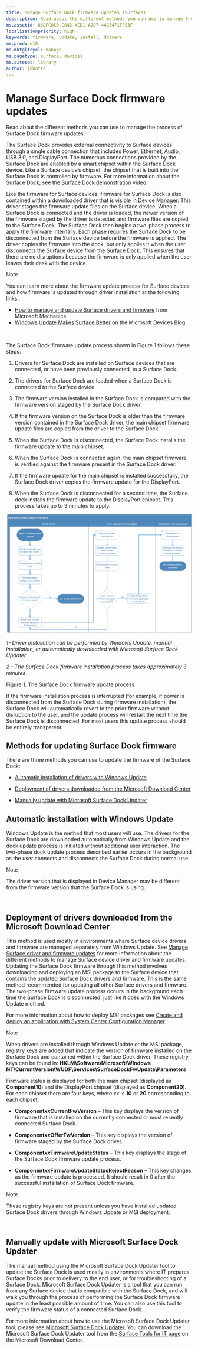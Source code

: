```yaml
---
title: Manage Surface Dock firmware updates (Surface)
description: Read about the different methods you can use to manage the process of Surface Dock firmware updates.
ms.assetid: 86DFC0C0-C842-4CD1-A2D7-4425471FFE3F
localizationpriority: high
keywords: firmware, update, install, drivers
ms.prod: w10
ms.mktglfcycl: manage
ms.pagetype: surface, devices
ms.sitesec: library
author: jobotto
---
```


# Manage Surface Dock firmware updates


Read about the different methods you can use to manage the process of Surface Dock firmware updates.

The Surface Dock provides external connectivity to Surface devices through a single cable connection that includes Power, Ethernet, Audio, USB 3.0, and DisplayPort. The numerous connections provided by the Surface Dock are enabled by a smart chipset within the Surface Dock device. Like a Surface device’s chipset, the chipset that is built into the Surface Dock is controlled by firmware. For more information about the Surface Dock, see the [Surface Dock demonstration](https://technet.microsoft.com/mt697552) video.

Like the firmware for Surface devices, firmware for Surface Dock is also contained within a downloaded driver that is visible in Device Manager. This driver stages the firmware update files on the Surface device. When a Surface Dock is connected and the driver is loaded, the newer version of the firmware staged by the driver is detected and firmware files are copied to the Surface Dock. The Surface Dock then begins a two-phase process to apply the firmware internally. Each phase requires the Surface Dock to be disconnected from the Surface device before the firmware is applied. The driver copies the firmware into the dock, but only applies it when the user disconnects the Surface device from the Surface Dock. This ensures that there are no disruptions because the firmware is only applied when the user leaves their desk with the device.


>[!NOTE]
>You can learn more about the firmware update process for Surface devices and how firmware is updated through driver installation at the following links:
>- [How to manage and update Surface drivers and firmware](https://technet.microsoft.com/mt697551) from Microsoft Mechanics
>- [Windows Update Makes Surface Better](https://go.microsoft.com/fwlink/p/?LinkId=785354) on the Microsoft Devices Blog


 

The Surface Dock firmware update process shown in Figure 1 follows these steps:

1.  Drivers for Surface Dock are installed on Surface devices that are connected, or have been previously connected, to a Surface Dock.

2.  The drivers for Surface Dock are loaded when a Surface Dock is connected to the Surface device.

3.  The firmware version installed in the Surface Dock is compared with the firmware version staged by the Surface Dock driver.

4.  If the firmware version on the Surface Dock is older than the firmware version contained in the Surface Dock driver, the main chipset firmware update files are copied from the driver to the Surface Dock.

5.  When the Surface Dock is disconnected, the Surface Dock installs the firmware update to the main chipset.

6.  When the Surface Dock is connected again, the main chipset firmware is verified against the firmware present in the Surface Dock driver.

7.  If the firmware update for the main chipset is installed successfully, the Surface Dock driver copies the firmware update for the DisplayPort.

8.  When the Surface Dock is disconnected for a second time, the Surface dock installs the firmware update to the DisplayPort chipset. This process takes up to 3 minutes to apply.

![Surface Dock firmware update process](images/manage-surface-dock-fig1-updateprocess.png "Surface Dock firmware update process")

*1- Driver installation can be performed by Windows Update, manual installation, or automatically downloaded with Microsoft Surface Dock Updater*

*2 - The Surface Dock firmware installation process takes approximately 3 minutes*

Figure 1. The Surface Dock firmware update process

If the firmware installation process is interrupted (for example, if power is disconnected from the Surface Dock during firmware installation), the Surface Dock will automatically revert to the prior firmware without disruption to the user, and the update process will restart the next time the Surface Dock is disconnected. For most users this update process should be entirely transparent.

## Methods for updating Surface Dock firmware


There are three methods you can use to update the firmware of the Surface Dock:

-   [Automatic installation of drivers with Windows Update](#automatic-installation)

-   [Deployment of drivers downloaded from the Microsoft Download Center](#deployment-dlc)

-   [Manually update with Microsoft Surface Dock Updater](#manual-updater)

## <a href="" id="automatic-installation"></a>Automatic installation with Windows Update


Windows Update is the method that most users will use. The drivers for the Surface Dock are downloaded automatically from Windows Update and the dock update process is initiated without additional user interaction. The two-phase dock update process described earlier occurs in the background as the user connects and disconnects the Surface Dock during normal use.

>[!NOTE]
>The driver version that is displayed in Device Manager may be different from the firmware version that the Surface Dock is using.

 

## <a href="" id="deployment-dlc"></a>Deployment of drivers downloaded from the Microsoft Download Center


This method is used mostly in environments where Surface device drivers and firmware are managed separately from Windows Update. See [Manage Surface driver and firmware updates](manage-surface-pro-3-firmware-updates.md) for more information about the different methods to manage Surface device driver and firmware updates. Updating the Surface Dock firmware through this method involves downloading and deploying an MSI package to the Surface device that contains the updated Surface Dock drivers and firmware. This is the same method recommended for updating all other Surface drivers and firmware. The two-phase firmware update process occurs in the background each time the Surface Dock is disconnected, just like it does with the Windows Update method.

For more information about how to deploy MSI packages see [Create and deploy an application with System Center Configuration Manager](https://docs.microsoft.com/sccm/apps/get-started/create-and-deploy-an-application).

>[!NOTE]
>When drivers are installed through Windows Update or the MSI package, registry keys are added that indicate the version of firmware installed on the Surface Dock and contained within the Surface Dock driver. These registry keys can be found in:
> **HKLM\\Software\\Microsoft\\Windows NT\\CurrentVersion\\WUDF\\Services\\SurfaceDockFwUpdate\\Parameters**

Firmware status is displayed for both the main chipset (displayed as **Component10**) and the DisplayPort chipset (displayed as **Component20**). For each chipset there are four keys, where *xx* is **10** or **20** corresponding to each chipset:

-   **Component*xx*CurrentFwVersion** – This key displays the version of firmware that is installed on the currently connected or most recently connected Surface Dock.

-   **Component*xx*OfferFwVersion** – This key displays the version of firmware staged by the Surface Dock driver.

-   **Component*xx*FirmwareUpdateStatus** – This key displays the stage of the Surface Dock firmware update process.

-   **Component*xx*FirmwareUpdateStatusRejectReason** – This key changes as the firmware update is processed. It should result in 0 after the successful installation of Surface Dock firmware.

>[!NOTE]
>These registry keys are not present unless you have installed updated Surface Dock drivers through Windows Update or MSI deployment.

 

## <a href="" id="manual-updater"></a>Manually update with Microsoft Surface Dock Updater


The manual method using the Microsoft Surface Dock Updater tool to update the Surface Dock is used mostly in environments where IT prepares Surface Docks prior to delivery to the end user, or for troubleshooting of a Surface Dock. Microsoft Surface Dock Updater is a tool that you can run from any Surface device that is compatible with the Surface Dock, and will walk you through the process of performing the Surface Dock firmware update in the least possible amount of time. You can also use this tool to verify the firmware status of a connected Surface Dock.

For more information about how to use the Microsoft Surface Dock Updater tool, please see [Microsoft Surface Dock Updater](surface-dock-updater.md). You can download the Microsoft Surface Dock Updater tool from the [Surface Tools for IT page](https://www.microsoft.com/download/details.aspx?id=46703) on the Microsoft Download Center.

 

 





